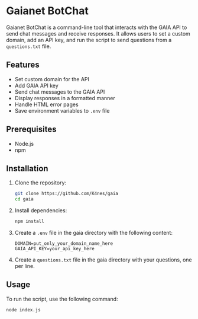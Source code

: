 # Gaianet BotChat

Gaianet BotChat is a command-line tool that interacts with the GAIA API to send chat messages and receive responses. It allows users to set a custom domain, add an API key, and run the script to send questions from a `questions.txt` file.

## Features

- Set custom domain for the API
- Add GAIA API key
- Send chat messages to the GAIA API
- Display responses in a formatted manner
- Handle HTML error pages
- Save environment variables to `.env` file

## Prerequisites

- Node.js 
- npm 

## Installation

1. Clone the repository:

    ```sh
    git clone https://github.com/K4nes/gaia
    cd gaia
    ```

2. Install dependencies:

    ```sh
    npm install
    ```

3. Create a `.env` file in the gaia directory with the following content:

    ```env
    DOMAIN=put_only_your_domain_name_here
    GAIA_API_KEY=your_api_key_here
    ```

4. Create a `questions.txt` file in the gaia directory with your questions, one per line.

## Usage

To run the script, use the following command:

```sh
node index.js
```
